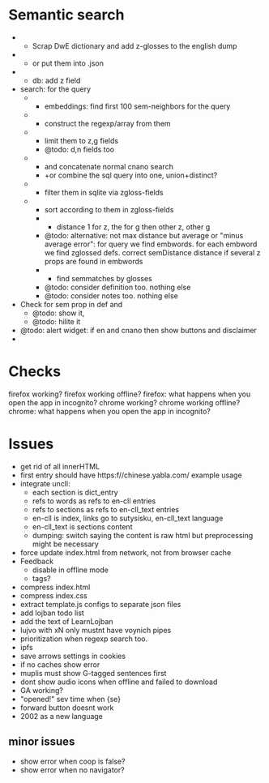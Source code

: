# Semantic search

* + Scrap DwE dictionary and add z-glosses to the english dump
* + or put them into .json
* + db: add z field
* search: for the query
  * + embeddings: find first 100 sem-neighbors for the query
  * + construct the regexp/array from them
  * + limit them to z,g fields
    * @todo: d,n fields too
  * + and concatenate normal cnano search
    * +or combine the sql query into one, union+distinct?
  * + filter them in sqlite via zgloss-fields
  * + sort according to them in zgloss-fields
    * + distance 1 for z, the for g then other z, other g
    * @todo: alternative: not max distance but average or "minus average error": for query we find embwords. for each embword we find zglossed defs. correct semDistance distance if several z props are found in embwords 
    * + find semmatches by glosses
    * @todo: consider definition too. nothing else
    * @todo: consider notes too. nothing else
* Check for sem prop in def and
  * @todo: show it,
  * @todo: hilite it
* @todo: alert widget: if en and cnano then show buttons and disclaimer
* 

# Checks

firefox working?
firefox working offline?
firefox: what happens when you open the app in incognito?
chrome working?
chrome working offline?
chrome: what happens when you open the app in incognito?

# Issues

- get rid of all innerHTML
- first entry should have https:f//chinese.yabla.com/ example usage
- integrate uncll:
  - each section is dict_entry
  - refs to words as refs to en-cll entries
  - refs to sections as refs to en-cll_text entries
  - en-cll is index, links go to sutysisku, en-cll_text language
  - en-cll_text is sections content
  - dumping: switch saying the content is raw html but preprocessing might be necessary
- force update index.html from network, not from browser cache
- Feedback
  - disable in offline mode
  - tags?
- compress index.html
- compress index.css
- extract template.js configs to separate json files
- add lojban todo list
- add the text of LearnLojban
- lujvo with xN only mustnt have voynich pipes
- prioritization when regexp search too.
- ipfs
- save arrows settings in cookies
- if no caches show error
- muplis must show G-tagged sentences first
- dont show audio icons when offline and failed to download
- GA working?
- "opened!" sev time when {se}
- forward button doesnt work
- 2002 as a new language

## minor issues

- show error when coop is false?
- show error when no navigator?

